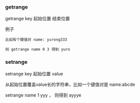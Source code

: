 ### getrange

getrange key 起始位置 结束位置

例子

    比如有个键值对 name: yurong333

    则 getrange name 0 3 得到 yuro

### setrange

setrange key 起始位置 value

从起始位置覆盖value长的字符串，比如一个键值对是 name:abcde

setrange name 1 yyy ， 则得到 ayyye
